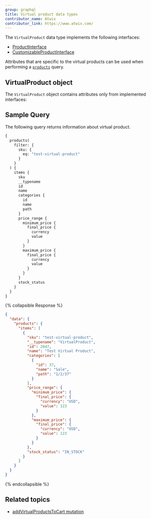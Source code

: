 ```yaml
---
group: graphql
title: Virtual product data types
contributor_name: Atwix
contributor_link: https://www.atwix.com/
---
```


The `VirtualProduct` data type implements the following interfaces:

-  [ProductInterface]({{page.baseurl}}/graphql/interfaces/product-interface.html)
-  [CustomizableProductInterface]({{page.baseurl}}/graphql/interfaces/customizable-option-interface.html)

Attributes that are specific to the virtual products can be used when performing a [`products`]({{page.baseurl}}/graphql/queries/products.html) query.

## VirtualProduct object

The `VirtualProduct` object contains attributes only from implemented interfaces:

## Sample Query

The following query returns information about virtual product.

```graphql
{
  products(
    filter: {
      sku: {
        eq: "test-virtual-product"
      }
    }
  ) {
    items {
      sku
      __typename
      id
      name
      categories {
        id
        name
        path
      }
      price_range {
        minimum_price {
          final_price {
            currency
            value
          }
        }
        maximum_price {
          final_price {
            currency
            value
          }
        }
      }
      stock_status
    }
  }
}
```

{% collapsible Response %}

```json
{
  "data": {
    "products": {
      "items": [
        {
          "sku": "test-virtual-product",
          "__typename": "VirtualProduct",
          "id": 2047,
          "name": "Test Virtual Product",
          "categories": [
            {
              "id": 37,
              "name": "Sale",
              "path": "1/2/37"
            }
          ],
          "price_range": {
            "minimum_price": {
              "final_price": {
                "currency": "USD",
                "value": 123
              }
            },
            "maximum_price": {
              "final_price": {
                "currency": "USD",
                "value": 123
              }
            }
          },
          "stock_status": "IN_STOCK"
        }
      ]
    }
  }
}
```

{% endcollapsible %}

## Related topics

-  [addVirtualProductsToCart mutation]({{page.baseurl}}/graphql/mutations/add-virtual-products.html)
